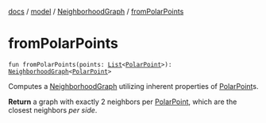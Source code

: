 [docs](../../index.md) / [model](../index.md) / [NeighborhoodGraph](index.md) / [fromPolarPoints](./from-polar-points.md)

# fromPolarPoints

`fun fromPolarPoints(points: `[`List`](https://kotlinlang.org/api/latest/jvm/stdlib/kotlin.collections/-list/index.html)`<`[`PolarPoint`](../../model.geometry/-polar-point/index.md)`>): `[`NeighborhoodGraph`](index.md)`<`[`PolarPoint`](../../model.geometry/-polar-point/index.md)`>`

Computes a [NeighborhoodGraph](index.md) utilizing inherent properties of [PolarPoint](../../model.geometry/-polar-point/index.md)s.

**Return**
a graph with exactly 2 neighbors per [PolarPoint](../../model.geometry/-polar-point/index.md), which are the closest neighbors *per side*.

